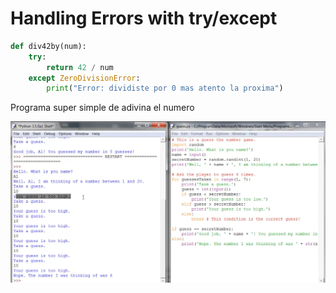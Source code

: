 # Handling Errors with try/except

```python
def div42by(num):
    try:
        return 42 / num
    except ZeroDivisionError:
        print("Error: dividiste por 0 mas atento la proxima")
```

Programa super simple de adivina el numero

![](../../.gitbook/assets/imagen%20%28928%29.png)



